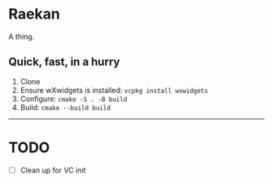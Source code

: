 # Raekan

A thing.

## Quick, fast, in a hurry

1. Clone
2. Ensure wXwidgets is installed: `vcpkg install wxwidgets`
3. Configure: `cmake -S . -B build`
4. Build: `cmake --build build`

---
# TODO

  * [ ] Clean up for VC init
